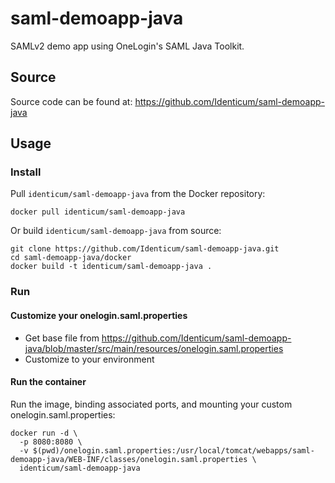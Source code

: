 # saml-demoapp-java
SAMLv2 demo app using OneLogin's SAML Java Toolkit.

## Source
Source code can be found at: https://github.com/Identicum/saml-demoapp-java

## Usage

### Install

Pull `identicum/saml-demoapp-java` from the Docker repository:

    docker pull identicum/saml-demoapp-java


Or build `identicum/saml-demoapp-java` from source:

    git clone https://github.com/Identicum/saml-demoapp-java.git
    cd saml-demoapp-java/docker
    docker build -t identicum/saml-demoapp-java .

### Run

#### Customize your onelogin.saml.properties
* Get base file from https://github.com/Identicum/saml-demoapp-java/blob/master/src/main/resources/onelogin.saml.properties
* Customize to your environment

#### Run the container
Run the image, binding associated ports, and mounting your custom onelogin.saml.properties:

    docker run -d \
      -p 8080:8080 \
      -v $(pwd)/onelogin.saml.properties:/usr/local/tomcat/webapps/saml-demoapp-java/WEB-INF/classes/onelogin.saml.properties \
      identicum/saml-demoapp-java
